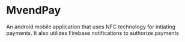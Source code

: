 # MvendPay
An android mobile application that uses NFC technology for intiating payments. 
It also utilizes Firebase notifications to authorize payments
